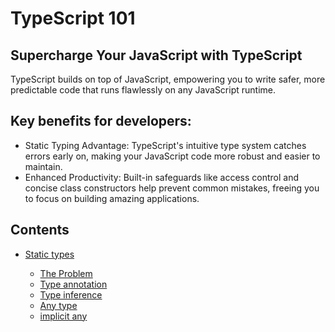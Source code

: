 # TypeScript 101

## Supercharge Your JavaScript with TypeScript

TypeScript builds on top of JavaScript, empowering you to write safer, more predictable code that runs flawlessly on any JavaScript runtime.

## Key benefits for developers:

- Static Typing Advantage: TypeScript's intuitive type system catches errors early on, making your JavaScript code more
  robust and easier to maintain.
- Enhanced Productivity: Built-in safeguards like access control and concise class constructors help prevent common mistakes, freeing you to focus on building amazing applications.

## Contents

- [Static types](./StaticTypes/README.md)

  - [The Problem](./StaticTypes/README.md/#the-problem)
  - [Type annotation](./StaticTypes/README.md/#type-annotation)
  - [Type inference](./StaticTypes/README.md/#type-inference)
  - [Any type](./StaticTypes/README.md/#any-type)
  - [implicit any](./StaticTypes/README.md/#implicit-any)
